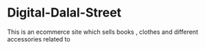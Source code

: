 # Digital-Dalal-Street
This is an ecommerce site which sells books , clothes and different accessories related to 

